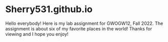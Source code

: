 # Sherry531.github.io
Hello everybody! Here is my lab assignment for GWOGW12, Fall 2022. The assignment is about six of my favorite places in the world! Thanks for viewing and I hope you enjoy!
